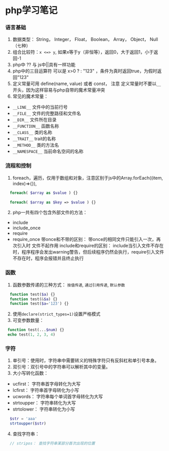 # php学习笔记

### 语言基础

1. 数据类型： String， Integer， Float， Boolean， Array， Object， Null（七种）
2. 组合比较符：`x <=> y`, 如果x等于y（非恒等），返回0，大于返回1，小于返回-1
3. php中 ?? 与 js中||具有一样功能
4. php中的三目运算符 可以是 x>0 ? : "123" ，条件为真时返回true，为假时返回"123"
5. 定义常量可用 define(name, value) 或者 const， 注意 定义常量时不要以`__`开头，因为这样容易与php自带的魔术常量冲突
6. 常见的魔术常量：
  - `__LINE__` 文件中的当前行号
  - `__FILE__` 文件的完整路径和文件名
  - `__DIR__` 文件所在目录
  - `__FUNCTION__` 函数名称
  - `__CLASS__` 类的名称
  - `__TRAIT__` trait的名称
  - `__METHOD__` 类的方法名
  - `__NAMESPACE__` 当前命名空间的名称
  
### 流程和控制

1. foreach，遍历，仅用于数组和对象，注意区别于js中的Array.forEach((item, index)=>{}),
```php
  foreach( $array as $value ) {}
  
  foreach( $array as $key => $value ) {}
```
2. php一共有四个包含外部文件的方法：
  - include  
  - include_once
  - require
  - require_once
  带once和不带的区别： 带once的相同文件只能引入一次，再次引入时 文件不起作用
  include和require的区别： include当引入文件不存在时，程序程序会发出warning警告，但后续程序仍然会执行，require引入文件不存在时，程序会报错并且终止执行

### 函数

1. 函数参数传递的三种方式： `按值传递`, `通过引用传递`, `默认参数`
```php
  function test($a) {}
  function test(&$a) {}
  function test($a='123') {}
```
2. 使用`declare(strict_types=1)`设置严格模式
3. 可变参数数量：
```php
 function test(...$num) {}
 echo test(1, 2, 3, 4)
```

### 字符

1. 单引号：使用时，字符串中需要转义的特殊字符只有反斜杠和单引号本身。
2. 双引号：双引号中的字符串可以解析其中的变量。
3. 大小写转化函数：
  - ucfirst： 字符串首字母转化为大写
  - lcfirst： 字符串首字母转化为小写
  - ucwords： 字符串每个单词首字母转化为大写
  - strtoupper： 字符串转化为大写
  - strtolower： 字符串转化为小写
```php
  $str = 'aaa'
  strtoupper($str)
```
4. 查找字符串：
 ```php
   // stripos： 查找字符串某部分首次出现的位置
 ```

